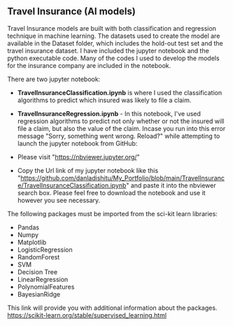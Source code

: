 

## Travel Insurance (AI models)
Travel Insurance models are built with both classification and regression technique in machine learning. The datasets used to create the model are available in the Dataset folder, which includes the hold-out test set and the travel insurance dataset. I have included the jupyter notebook and the python executable code. Many of the codes I used to develop the models for the insurance company are included in the notebook.

There are two jupyter notebook:

* **TravelInsuranceClassification.ipynb** is where I used the classification algorithms to predict which insured was likely to file a claim.
* **TravelInsuranceRegression.ipynb** - In this notebook, I've used regression algorithms to predict not only whether or not the insured will file a claim, but also the value of the claim.
Incase you run into this error message "Sorry, something went wrong. Reload?" while attempting to launch the jupyter notebook from GitHub:

* Please visit "https://nbviewer.jupyter.org/"
* Copy the Url link of my jupyter notebook like this "https://github.com/danladishitu/My_Portfolio/blob/main/TravelInsurance/TravelInsuranceClassification.ipynb" and paste it into the nbviewer search box. Please feel free to download the notebook and use it however you see necessary.

The following packages must be imported from the sci-kit learn libraries:

* Pandas
* Numpy
* Matplotlib
* LogisticRegression
* RandomForest
* SVM
* Decision Tree
* LinearRegression
* PolynomialFeatures
* BayesianRidge

This link will provide you with additional information about the packages. https://scikit-learn.org/stable/supervised_learning.html
